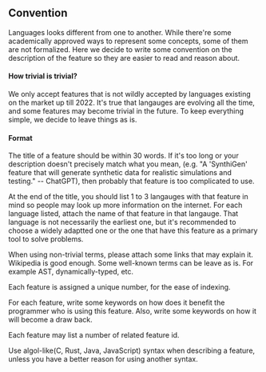 ## Convention
Languages looks different from one to another. While there're some academically approved ways to represent some concepts, some of them are not formalized. Here we decide to write some convention on the description of the feature so they are easier to read and reason about.

#### How trivial is trivial? 

We only accept features that is not wildly accepted by languages existing on the market up till 2022. It's true that langauges are evolving all the time, and some features may become trivial in the future. To keep everything simple, we decide to leave things as is.  

#### Format
The title of a feature should be within 30 words. If it's too long or your description doesn't precisely match what you mean, (e.g. "A 'SynthiGen' feature that will generate synthetic data for realistic simulations and testing." -- ChatGPT), then probably that feature is too complicated to use. 

At the end of the title, you should list 1 to 3 langauges with that feature in mind so people may look up more information on the internet. For each language listed, attach the name of that feature in that langauge. That language is not necessarily the earliest one, but it's recommended to choose a widely adaptted one or the one that have this feature as a primary tool to solve problems.

When using non-trivial terms, please attach some links that may explain it. Wikipedia is good enough. Some well-known terms can be leave as is. For example AST, dynamically-typed, etc.

Each feature is assigned a unique number, for the ease of indexing.

For each feature, write some keywords on how does it benefit the programmer who is using this feature. Also, write some keywords on how it will become a draw back.

Each feature may list a number of related feature id.

Use algol-like(C, Rust, Java, JavaScript) syntax when describing a feature, unless you have a better reason for using another syntax.
